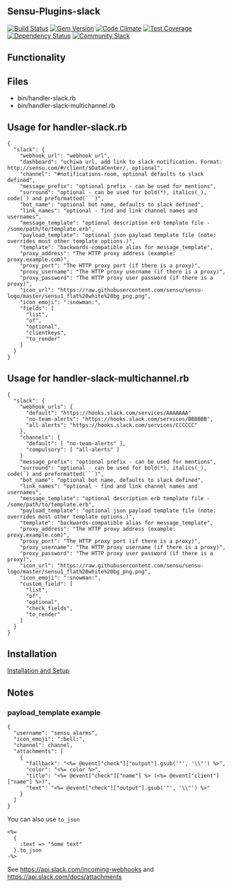 ## Sensu-Plugins-slack

[![Build Status](https://travis-ci.org/sensu-plugins/sensu-plugins-slack.svg?branch=master)](https://travis-ci.org/sensu-plugins/sensu-plugins-slack)
[![Gem Version](https://badge.fury.io/rb/sensu-plugins-slack.svg)](https://badge.fury.io/rb/sensu-plugins-slack)
[![Code Climate](https://codeclimate.com/github/sensu-plugins/sensu-plugins-slack/badges/gpa.svg)](https://codeclimate.com/github/sensu-plugins/sensu-plugins-slack)
[![Test Coverage](https://codeclimate.com/github/sensu-plugins/sensu-plugins-slack/badges/coverage.svg)](https://codeclimate.com/github/sensu-plugins/sensu-plugins-slack)
[![Dependency Status](https://gemnasium.com/sensu-plugins/sensu-plugins-slack.svg)](https://gemnasium.com/sensu-plugins/sensu-plugins-slack)
[![Community Slack](https://slack.sensu.io/badge.svg)](https://slack.sensu.io/badge)


## Functionality

## Files
 * bin/handler-slack.rb
 * bin/handler-slack-multichannel.rb

## Usage for handler-slack.rb
```
{
  "slack": {
    "webhook_url": "webhook url",
    "dashboard": "uchiwa url, add link to slack notification. Format: http://sensu.com/#/client/$DataCenter/, optional",
    "channel": "#notifications-room, optional defaults to slack defined",
    "message_prefix": "optional prefix - can be used for mentions",
    "surround": "optional - can be used for bold(*), italics(_), code(`) and preformatted(```)",
    "bot_name": "optional bot name, defaults to slack defined",
    "link_names": "optional - find and link channel names and usernames",
    "message_template": "optional description erb template file - /some/path/to/template.erb",
    "payload_template": "optional json payload template file (note: overrides most other template options.)",
    "template": "backwards-compatible alias for message_template",
    "proxy_address": "The HTTP proxy address (example: proxy.example.com)",
    "proxy_port": "The HTTP proxy port (if there is a proxy)",
    "proxy_username": "The HTTP proxy username (if there is a proxy)",
    "proxy_password": "The HTTP proxy user password (if there is a proxy)",
    "icon_url": "https://raw.githubusercontent.com/sensu/sensu-logo/master/sensu1_flat%20white%20bg_png.png",
    "icon_emoji": ":snowman:",
    "fields": [
      "list",
      "of",
      "optional",
      "clientkeys",
      "to_render"
    ]
  }
}
```
## Usage for handler-slack-multichannel.rb
```
{
  "slack": {
    "webhook_urls": {
      "default": "https://hooks.slack.com/services/AAAAAAA"
      "no-team-alerts": "https://hooks.slack.com/services/BBBBBB",
      "all-alerts": "https://hooks.slack.com/services/CCCCCC"
    },
    "channels": {
      "default": [ "no-team-alerts" ],
      "compulsory": [ "all-alerts" ]
    }
    "message_prefix": "optional prefix - can be used for mentions",
    "surround": "optional - can be used for bold(*), italics(_), code(`) and preformatted(```)",
    "bot_name": "optional bot name, defaults to slack defined",
    "link_names": "optional - find and link channel names and usernames",
    "message_template": "optional description erb template file - /some/path/to/template.erb",
    "payload_template": "optional json payload template file (note: overrides most other template options.)",
    "template": "backwards-compatible alias for message_template",
    "proxy_address": "The HTTP proxy address (example: proxy.example.com)",
    "proxy_port": "The HTTP proxy port (if there is a proxy)",
    "proxy_username": "The HTTP proxy username (if there is a proxy)",
    "proxy_password": "The HTTP proxy user password (if there is a proxy)",
    "icon_url": "https://raw.githubusercontent.com/sensu/sensu-logo/master/sensu1_flat%20white%20bg_png.png",
    "icon_emoji": ":snowman:",
    "custom_field": [
      "list",
      "of",
      "optional",
      "check_fields",
      "to_render"
    ]
  }
}
```


## Installation

[Installation and Setup](https://sensu-plugins.io/docs/installation_instructions.html)

## Notes

### payload_template example

```
{
  "username": "sensu alarms",
  "icon_emoji": ":bell:",
  "channel": channel,
  "attachments": [
    {
      "fallback": "<%= @event["check"]["output"].gsub('"', '\\"') %>",
      "color": "<%= color %>",
      "title": "<%= @event["check"]["name"] %> (<%= @event["client"]["name"] %>)",
      "text": "<%= @event["check"]["output"].gsub('"', '\\"') %>"
    }
  ]
}
```

You can also use `to_json`

```
<%=
  {
    :text => "Some text"
  }.to_json
-%>
```

See https://api.slack.com/incoming-webhooks and https://api.slack.com/docs/attachments
